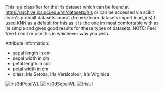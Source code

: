 This is a classifier for the iris dataset which can be found at https://archive.ics.uci.edu/ml/datasets/Iris or can be accessed via scikit learn's prebuilt datasets import (from sklearn.datasets import load_iris) I used KNN as a default for this as it is the one im most comfortable with as its simple and gives good results for these types of datasets. NOTE: Feel free to edit or use this in whichever way you wish.

Attribute Information:

- sepal length in cm
- sepal width in cm
- petal length in cm
- petal width in cm
- class: Iris Setosa, Iris Versicolour, Iris Virginica

![Iris3dPetalWL](https://user-images.githubusercontent.com/38766881/103807403-3c0ba780-504e-11eb-9cfb-bc15fa77af1a.png)
![Iris3dSepalWL](https://user-images.githubusercontent.com/38766881/103807417-3f9f2e80-504e-11eb-9844-3aa77808aedf.png)
![IrisUI](https://user-images.githubusercontent.com/38766881/103807423-4168f200-504e-11eb-9670-a5d294e459a0.png)
